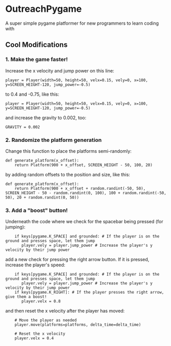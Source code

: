 # OutreachPygame
 A super simple pygame platformer for new programmers to learn coding with

## Cool Modifications

### 1. Make the game faster!

Increase the x velocity and jump power on this line:

`player = Player(width=50, height=50, velx=0.15, vely=0, x=100, y=SCREEN_HEIGHT-120, jump_power=-0.5)`

to 0.4 and -0.75, like this:

`player = Player(width=50, height=50, velx=0.15, vely=0, x=100, y=SCREEN_HEIGHT-120, jump_power=-0.5)`

and increase the gravity to 0.002, too:

`GRAVITY = 0.002`

### 2. Randomize the platform generation

Change this function to place the platforms semi-randomly:

```
def generate_platform(x_offset):
    return Platform(900 + x_offset, SCREEN_HEIGHT - 50, 100, 20)
```

by adding random offsets to the position and size, like this:

```
def generate_platform(x_offset):
    return Platform(900 + x_offset + random.randint(-50, 50), SCREEN_HEIGHT - 50 - random.randint(0, 100), 100 + random.randint(-50, 50), 20 + random.randint(0, 50))
```

### 3. Add a "boost" button!

Underneath the code where we check for the spacebar being pressed (for jumping):

```
    if keys[pygame.K_SPACE] and grounded: # If the player is on the ground and presses space, let them jump
       player.vely = player.jump_power # Increase the player's y velocity by their jump power
```

add a new check for pressing the right arrow button. If it is pressed, increase the player's speed:

```
    if keys[pygame.K_SPACE] and grounded: # If the player is on the ground and presses space, let them jump
       player.vely = player.jump_power # Increase the player's y velocity by their jump power
    if keys[pygame.K_RIGHT]: # If the player presses the right arrow, give them a boost!
       player.velx = 0.8
```

and then reset the x velocity after the player has moved:

```
    # Move the player as needed
    player.move(platforms=platforms, delta_time=delta_time)

    # Reset the x velocity
    player.velx = 0.4
```

